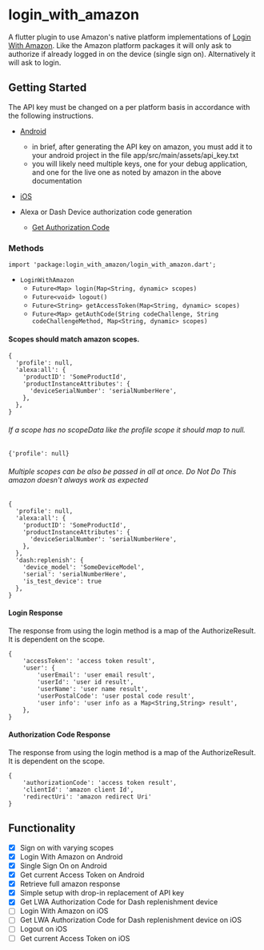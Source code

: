 # login_with_amazon

A flutter plugin to use Amazon's native platform implementations of [Login With Amazon](https://developer.amazon.com/docs/login-with-amazon/minitoc-lwa-overview.html). Like the Amazon platform packages it will only ask to authorize if already logged in on the device (single sign on). Alternatively it will ask to login.

## Getting Started

The API key must be changed on a per platform basis in accordance with the following instructions.

- [Android](https://developer.amazon.com/docs/login-with-amazon/create-android-project.html#add-api-key)
  - in brief, after generating the API key on amazon, you must add it to your android project in the file app/src/main/assets/api_key.txt
  - you will likely need multiple keys, one for your debug application, and one for the live one as noted by amazon in the above documentation
- [iOS](https://developer.amazon.com/docs/login-with-amazon/register-ios.html#ios-bundle-id-and-api-keys)

- Alexa or Dash Device authorization code generation
  - [Get Authorization Code](https://developer.amazon.com/docs/dash/lwa-mobile-sdk.html#prerequisites)

### Methods

`import 'package:login_with_amazon/login_with_amazon.dart';`

- `LoginWithAmazon`
  - `Future<Map> login(Map<String, dynamic> scopes)`
  - `Future<void> logout()`
  - `Future<String> getAccessToken(Map<String, dynamic> scopes)`
  - `Future<Map> getAuthCode(String codeChallenge, String codeChallengeMethod, Map<String, dynamic> scopes)`

#### Scopes should match amazon scopes.

```
{
  'profile': null,
  'alexa:all': {
    'productID': 'SomeProductId',
    'productInstanceAttributes': {
      'deviceSerialNumber': 'serialNumberHere',
    },
  },
}
```

###### If a scope has no scopeData like the profile scope it should map to null.

`{'profile': null}`

###### Multiple scopes can be also be passed in all at once. _Do Not Do This_ amazon doesn't always work as expected

```
{
  'profile': null,
  'alexa:all': {
    'productID': 'SomeProductId',
    'productInstanceAttributes': {
      'deviceSerialNumber': 'serialNumberHere',
    },
  },
  'dash:replenish': {
    'device_model': 'SomeDeviceModel',
    'serial': 'serialNumberHere',
    'is_test_device': true
  },
}
```

#### Login Response

The response from using the login method is a map of the AuthorizeResult. It is dependent on the scope.

```
{
    'accessToken': 'access token result',
    'user': {
        'userEmail': 'user email result',
        'userId': 'user id result',
        'userName': 'user name result',
        'userPostalCode': 'user postal code result',
        'user info': 'user info as a Map<String,String> result',
    },
}
```

#### Authorization Code Response

The response from using the login method is a map of the AuthorizeResult. It is dependent on the scope.

```
{
    'authorizationCode': 'access token result',
    'clientId': 'amazon client Id',
    'redirectUri': 'amazon redirect Uri'
}
```

## Functionality

- [x] Sign on with varying scopes
- [x] Login With Amazon on Android
- [x] Single Sign On on Android
- [x] Get current Access Token on Android
- [x] Retrieve full amazon response
- [x] Simple setup with drop-in replacement of API key
- [x] Get LWA Authorization Code for Dash replenishment device
- [ ] Login With Amazon on iOS
- [ ] Get LWA Authorization Code for Dash replenishment device on iOS
- [ ] Logout on iOS
- [ ] Get current Access Token on iOS

